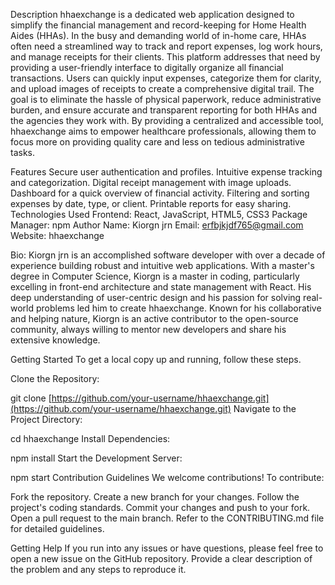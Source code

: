 Description
hhaexchange is a dedicated web application designed to simplify the financial management and record-keeping for Home Health Aides (HHAs). In the busy and demanding world of in-home care, HHAs often need a streamlined way to track and report expenses, log work hours, and manage receipts for their clients. This platform addresses that need by providing a user-friendly interface to digitally organize all financial transactions. Users can quickly input expenses, categorize them for clarity, and upload images of receipts to create a comprehensive digital trail. The goal is to eliminate the hassle of physical paperwork, reduce administrative burden, and ensure accurate and transparent reporting for both HHAs and the agencies they work with. By providing a centralized and accessible tool, hhaexchange aims to empower healthcare professionals, allowing them to focus more on providing quality care and less on tedious administrative tasks.

Features
Secure user authentication and profiles.
Intuitive expense tracking and categorization.
Digital receipt management with image uploads.
Dashboard for a quick overview of financial activity.
Filtering and sorting expenses by date, type, or client.
Printable reports for easy sharing.
Technologies Used
Frontend: React, JavaScript, HTML5, CSS3
Package Manager: npm
Author
Name: Kiorgn jrn Email: erfbjkjdf765@gmail.com Website: hhaexchange

Bio: Kiorgn jrn is an accomplished software developer with over a decade of experience building robust and intuitive web applications. With a master's degree in Computer Science, Kiorgn is a master in coding, particularly excelling in front-end architecture and state management with React. His deep understanding of user-centric design and his passion for solving real-world problems led him to create hhaexchange. Known for his collaborative and helping nature, Kiorgn is an active contributor to the open-source community, always willing to mentor new developers and share his extensive knowledge.

Getting Started
To get a local copy up and running, follow these steps.

Clone the Repository:

git clone [https://github.com/your-username/hhaexchange.git](https://github.com/your-username/hhaexchange.git)
Navigate to the Project Directory:

cd hhaexchange
Install Dependencies:

npm install
Start the Development Server:

npm start
Contribution Guidelines
We welcome contributions! To contribute:

Fork the repository.
Create a new branch for your changes.
Follow the project's coding standards.
Commit your changes and push to your fork.
Open a pull request to the main branch.
Refer to the CONTRIBUTING.md file for detailed guidelines.

Getting Help
If you run into any issues or have questions, please feel free to open a new issue on the GitHub repository. Provide a clear description of the problem and any steps to reproduce it.
